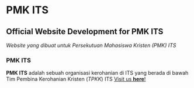 # PMK ITS

## Official Website Development for PMK ITS
_Website yang dibuat untuk Persekutuan Mahasiswa Kristen (PMK) ITS_

### PMK ITS
**PMK ITS** adalah sebuah organisasi kerohanian di ITS yang berada di bawah Tim Pembina Kerohanian Kristen (_TPKK_) ITS
[Visit us **here**!](tpkk.its.ac.id)
